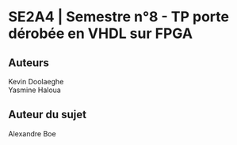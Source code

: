 # SE2A4 | Semestre n°8 - TP porte dérobée en VHDL sur FPGA

## Auteurs

Kevin Doolaeghe  
Yasmine Haloua  

## Auteur du sujet

Alexandre Boe  
